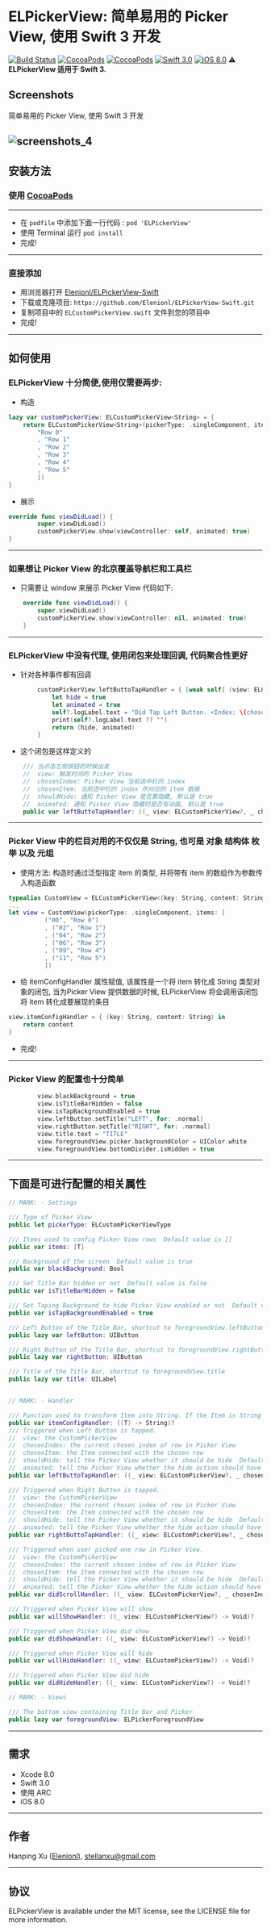 ELPickerView: 简单易用的 Picker View, 使用 Swift 3 开发
======================================

[![Build Status](https://travis-ci.org/Elenionl/ELPickerView-Swift.svg?branch=master)](https://travis-ci.org/Elenionl/ELPickerView-Swift)
[![CocoaPods](https://img.shields.io/cocoapods/v/ELPickerView.svg?style=flat)](https://cocoapods.org/pods/ELPickerView)
[![CocoaPods](https://img.shields.io/cocoapods/l/ELPickerView.svg?style=flat)](https://cocoapods.org/pods/ELPickerView)
[![Swift 3.0](https://img.shields.io/badge/Swift-3.0-blue.svg)](https://img.shields.io/badge/Swift-3.0-blue.svg)
[![iOS 8.0](https://img.shields.io/badge/iOS-8.0-blue.svg)](https://img.shields.io/badge/iOS-8.0-blue.svg)
**:warning: ELPickerView 适用于 Swift 3.**

## Screenshots
 简单易用的 Picker View, 使用 Swift 3 开发


![screenshots_4](https://raw.githubusercontent.com/Elenionl/ELPickerView-Swift/master/screenshots/screenshots_4.gif)
-----------

## 安装方法

### 使用 [CocoaPods](http://cocoapods.org)
-----------
* 在 ``podfile`` 中添加下面一行代码 :
``pod 'ELPickerView'``
* 使用 Terminal 运行 `pod install`
* 完成!
-----------
### 直接添加
* 用浏览器打开 [Elenionl/ELPickerView-Swift](https://github.com/Elenionl/ELPickerView-Swift)
* 下载或克隆项目: ``https://github.com/Elenionl/ELPickerView-Swift.git``
* 复制项目中的 ``ELCustomPickerView.swift`` 文件到您的项目中
* 完成!

------------
## 如何使用

### ELPickerView 十分简便,使用仅需要两步:
* 构造
```Swift
lazy var customPickerView: ELCustomPickerView<String> = {
    return ELCustomPickerView<String>(pickerType: .singleComponent, items: [
        "Row 0"
        , "Row 1"
        , "Row 2"
        , "Row 3"
        , "Row 4"
        , "Row 5"
        ])
}
```
* 展示
```Swift
override func viewDidLoad() {
        super.viewDidLoad()
        customPickerView.show(viewController: self, animated: true)
}
```
------------
### 如果想让 Picker View 的北京覆盖导航栏和工具栏

* 只需要让 window 来展示 Picker View 代码如下:

```Swift
    override func viewDidLoad() {
        super.viewDidLoad()
        customPickerView.show(viewController: nil, animated: true)
    }
```
-------------
### ELPickerView 中没有代理, 使用闭包来处理回调, 代码聚合性更好

* 针对各种事件都有回调
```Swift
        customPickerView.leftButtoTapHandler = { [weak self] (view: ELCustomPickerView<String>?, chosenIndex: Int, chosenItem: (key: String, content: String)) in
            let hide = true
            let animated = true
            self?.logLabel.text = "Did Tap Left Button. <Index: \(chosenIndex)> <chosenItem: \(chosenItem)> <Hide: \(hide)> <Animated: \(animated)>"
            print(self?.logLabel.text ?? "")
            return (hide, animated)
        }
```
* 这个闭包是这样定义的
```Swift
    /// 当点击左侧按钮的时候出发
    //  view: 触发时间的 Picker View
    //  chosenIndex: Picker View 当前选中栏的 index
    //  chosenItem: 当前选中栏的 index 所对应的 item 数据
    //  shouldHide: 通知 Picker View 是否要隐藏, 默认是 true
    //  animated: 通知 Picker View 隐藏时是否有动画, 默认是 true
    public var leftButtoTapHandler: ((_ view: ELCustomPickerView?, _ chosenIndex: Int, _ chosenItem: T) -> (shouldHide: Bool, animated: Bool))?
```
-------------------------
### Picker View 中的栏目对用的不仅仅是 String, 也可是 **对象** **结构体** **枚举** 以及 **元组**

* 使用方法: 构造时通过泛型指定 item 的类型, 并将带有 item 的数组作为参数传入构造函数
```Swift
typealias CustomView = ELCustomPickerView<(key: String, content: String)>
...
let view = CustomView(pickerType: .singleComponent, items: [
          ("00", "Row 0")
          , ("02", "Row 1")
          , ("04", "Row 2")
          , ("06", "Row 3")
          , ("09", "Row 4")
          , ("11", "Row 5")
          ])
```

* 给 itemConfigHandler 属性赋值, 该属性是一个将 item 转化成 String 类型对象的闭包, 当为Picker View 提供数据的时候, ELPickerView 将会调用该闭包将 item 转化成要展现的条目
```Swift
view.itemConfigHandler = { (key: String, content: String) in
    return content
}
```

* 完成!
-------------------------
### Picker View 的配置也十分简单

```Swift
        view.blackBackground = true
        view.isTitleBarHidden = false
        view.isTapBackgroundEnabled = true
        view.leftButton.setTitle("LEFT", for: .normal)
        view.rightButton.setTitle("RIGHT", for: .normal)
        view.title.text = "TITLE"
        view.foregroundView.picker.backgroundColor = UIColor.white
        view.foregroundView.bottomDivider.isHidden = true
```
----------------
## 下面是可进行配置的相关属性

```Swift
// MARK: - Settings

/// Type of Picker View
public let pickerType: ELCustomPickerViewType

/// Items used to config Picker View rows  Default value is []
public var items: [T]

/// Background of the screen  Default value is true
public var blackBackground: Bool

/// Set Title Bar hidden or not  Default value is false
public var isTitleBarHidden = false

/// Set Taping Background to hide Picker View enabled or not  Default value is true
public var isTapBackgroundEnabled = true

/// Left Button of the Title Bar, shortcut to foregroundView.leftButton
public lazy var leftButton: UIButton

/// Right Button of the Title Bar, shortcut to foregroundView.rightButton
public lazy var rightButton: UIButton

/// Title of the Title Bar, shortcut to foregroundView.title
public lazy var title: UILabel


// MARK: - Handler

/// Function used to transform Item into String. If the Item is String kind, itemConfigHandler is not necessory to be set.
public var itemConfigHandler: ((T) -> String)?
/// Triggered when Left Button is tapped.
//  view: the CustomPickerView
//  chosenIndex: the current chosen index of row in Picker View
//  chosenItem: the Item connected with the chosen row
//  shouldHide: tell the Picker View whether it should be hide  Default value is true
//  animated: tell the Picker View whether the hide action should have animation  Default value is true
public var leftButtoTapHandler: ((_ view: ELCustomPickerView?, _ chosenIndex: Int, _ chosenItem: T) -> (shouldHide: Bool, animated: Bool))?

/// Triggered when Right Button is tapped.
//  view: the CustomPickerView
//  chosenIndex: the current chosen index of row in Picker View
//  chosenItem: the Item connected with the chosen row
//  shouldHide: tell the Picker View whether it should be hide  Default value is true
//  animated: tell the Picker View whether the hide action should have animation  Default value is true
public var rightButtoTapHandler: ((_ view: ELCustomPickerView?, _ chosenIndex: Int, _ chosenItem: T) -> (shouldHide: Bool, animated: Bool))?

/// Triggered when user picked one row in Picker View.
//  view: the CustomPickerView
//  chosenIndex: the current chosen index of row in Picker View
//  chosenItem: the Item connected with the chosen row
//  shouldHide: tell the Picker View whether it should be hide  Default value is false
//  animated: tell the Picker View whether the hide action should have animation   Default value is false
public var didScrollHandler: ((_ view: ELCustomPickerView?, _ chosenIndex: Int, _ chosenItem: T) -> (shouldHide: Bool, animated: Bool))?

/// Triggered when Picker View will show
public var willShowHandler: ((_ view: ELCustomPickerView?) -> Void)?

/// Triggered when Picker View did show
public var didShowHandler: ((_ view: ELCustomPickerView?) -> Void)?

/// Triggered when Picker View will hide
public var willHideHandler: ((_ view: ELCustomPickerView?) -> Void)?

/// Triggered when Picker View did hide
public var didHideHandler: ((_ view: ELCustomPickerView?) -> Void)?

// MARK: - Views

/// The bottom view containing Title Bar and Picker
public lazy var foregroundView: ELPickerForegroundView
```
----------------
## 需求

* Xcode 8.0
* Swift 3.0
* 使用 ARC
* iOS 8.0
-------------------
## 作者

Hanping Xu ([Elenionl](https://github.com/Elenionl)), stellanxu@gmail.com


-------------------
## 协议

ELPickerView is available under the MIT license, see the LICENSE file for more information.   
